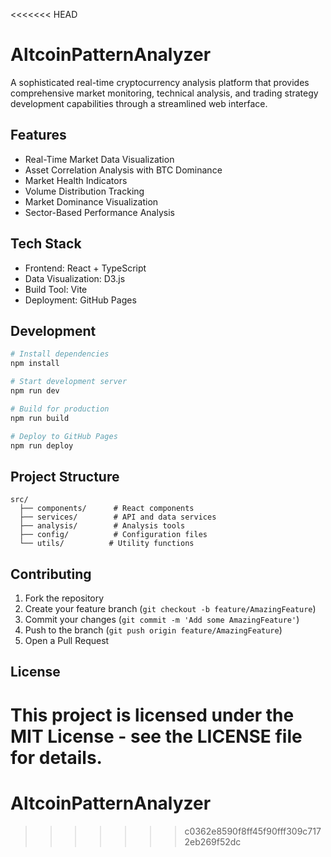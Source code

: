 <<<<<<< HEAD
# AltcoinPatternAnalyzer

A sophisticated real-time cryptocurrency analysis platform that provides comprehensive market monitoring, technical analysis, and trading strategy development capabilities through a streamlined web interface.

## Features

- Real-Time Market Data Visualization
- Asset Correlation Analysis with BTC Dominance
- Market Health Indicators
- Volume Distribution Tracking
- Market Dominance Visualization
- Sector-Based Performance Analysis

## Tech Stack

- Frontend: React + TypeScript
- Data Visualization: D3.js
- Build Tool: Vite
- Deployment: GitHub Pages

## Development

```bash
# Install dependencies
npm install

# Start development server
npm run dev

# Build for production
npm run build

# Deploy to GitHub Pages
npm run deploy
```

## Project Structure

```
src/
  ├── components/      # React components
  ├── services/        # API and data services
  ├── analysis/        # Analysis tools
  ├── config/          # Configuration files
  └── utils/          # Utility functions
```

## Contributing

1. Fork the repository
2. Create your feature branch (`git checkout -b feature/AmazingFeature`)
3. Commit your changes (`git commit -m 'Add some AmazingFeature'`)
4. Push to the branch (`git push origin feature/AmazingFeature`)
5. Open a Pull Request

## License

This project is licensed under the MIT License - see the LICENSE file for details.
=======
# AltcoinPatternAnalyzer
>>>>>>> c0362e8590f8ff45f90fff309c7172eb269f52dc
